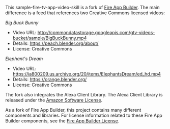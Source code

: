 This sample-fire-tv-app-video-skill is a fork of [Fire App Builder](https://github.com/amzn/fire-app-builder/blob/master/LICENSE.md). The main difference is a feed that references two Creative Commons licensed videos:

*Big Buck Bunny*
* Video URL: http://commondatastorage.googleapis.com/gtv-videos-bucket/sample/BigBuckBunny.mp4
* Details: https://peach.blender.org/about/
* License: Creative Commons

*Elephant's Dream*
* Video URL: https://ia800209.us.archive.org/20/items/ElephantsDream/ed_hd.mp4
* Details: https://orange.blender.org/
* License: Creative Commons

The fork also integrates the Alexa Client Library. The Alexa Client Library is released under the [Amazon Software License](https://aws.amazon.com/asl/).

As a fork of Fire App Builder, this project contains many different components and libraries. For license information related to these Fire App Builder components, see the [Fire App Builder License](https://github.com/amzn/fire-app-builder/blob/master/LICENSE.md).
